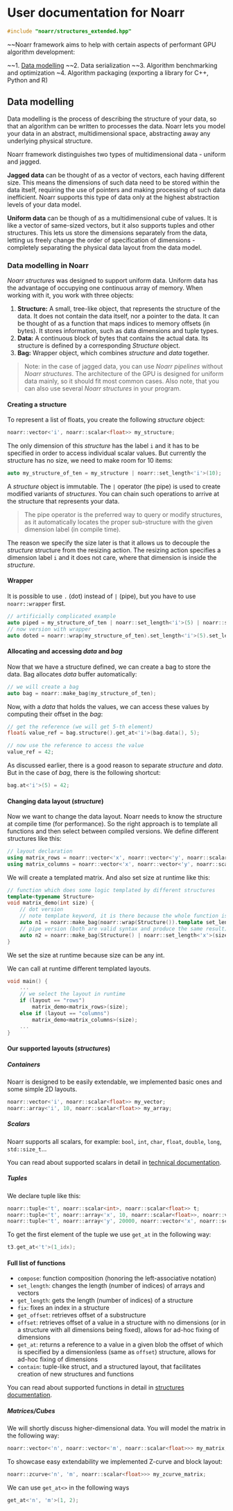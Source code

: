 # User documentation for Noarr

```cpp
#include "noarr/structures_extended.hpp"
```

~~Noarr framework aims to help with certain aspects of performant GPU algorithm development:

~~1. [Data modelling](#data-modelling)
~~2. Data serialization
~~3. Algorithm benchmarking and optimization
~4. Algorithm packaging (exporting a library for C++, Python and R)


<a name="data-modelling"></a>
## Data modelling

Data modelling is the process of describing the structure of your data, so that an algorithm can be written to processes the data. Noarr lets you model your data in an abstract, multidimensional space, abstracting away any underlying physical structure.

Noarr framework distinguishes two types of multidimensional data - uniform and jagged.

**Jagged data** can be thought of as a vector of vectors, each having different size. This means the dimensions of such data need to be stored within the data itself, requiring the use of pointers and making processing of such data inefficient. Noarr supports this type of data only at the highest abstraction levels of your data model.

**Uniform data** can be though of as a multidimensional cube of values. It is like a vector of same-sized vectors, but it also supports tuples and other structures. This lets us store the dimensions separately from the data, letting us freely change the order of specification of dimensions - completely separating the physical data layout from the data model.


<a name="data-modelling-in-noarr"></a>
### Data modelling in Noarr

*Noarr structures* was designed to support uniform data. Uniform data has the advantage of occupying one continuous array of memory. When working with it, you work with three objects:

1. **Structure:** A small, tree-like object, that represents the structure of the data. It does not contain the data itself, nor a pointer to the data. It can be thought of as a function that maps indices to memory offsets (in bytes). It stores information, such as data dimensions and tuple types.
2. **Data:** A continuous block of bytes that contains the actual data. Its structure is defined by a corresponding *Structure* object.
3. **Bag:** Wrapper object, which combines *structure* and *data* together.

> Note: in the case of jagged data, you can use *Noarr pipelines* without *Noarr structures*. The architecture of the GPU is designed for uniform data mainly, so it should fit most common cases. Also note, that you can also use several *Noarr structures* in your program.

#### Creating a structure

To represent a list of floats, you create the following *structure* object:

```cpp
noarr::vector<'i', noarr::scalar<float>> my_structure;
```

The only dimension of this *structure* has the label `i` and it has to be specified in order to access individual scalar values. But currently the structure has no size, we need to make room for 10 items:

```cpp
auto my_structure_of_ten = my_structure | noarr::set_length<'i'>(10);
```

A *structure* object is immutable. The `|` operator (the pipe) is used to create modified variants of *structures*. You can chain such operations to arrive at the structure that represents your data.

> The pipe operator is the preferred way to query or modify structures, as it automatically locates the proper sub-structure with the given dimension label (in compile time).

The reason we specify the size later is that it allows us to decouple the *structure* structure from the resizing action. The resizing action specifies a dimension label `i` and it does not care, where that dimension is inside the *structure*.

<a name="wrapper"></a>
#### Wrapper
It is possible to use `.` (dot) instead of `|` (pipe), but you have to use `noarr::wrapper` first.

```cpp
// artificially complicated example
auto piped = my_structure_of_ten | noarr::set_length<'i'>(5) | noarr::set_length<'i'>(10);
// now version with wrapper
auto doted = noarr::wrap(my_structure_of_ten).set_length<'i'>(5).set_length<'i'>(10);
```

#### Allocating and accessing *data* and *bag*

Now that we have a structure defined, we can create a bag to store the data. Bag allocates *data* buffer automatically:

```cpp
// we will create a bag
auto bag = noarr::make_bag(my_structure_of_ten);
```


Now, with a *data* that holds the values, we can access these values by computing their offset in the *bag*:

```cpp
// get the reference (we will get 5-th element)
float& value_ref = bag.structure().get_at<'i'>(bag.data(), 5);

// now use the reference to access the value
value_ref = 42;
```

As discussed earlier, there is a good reason to separate *structure* and *data*. But in the case of *bag*, there is the following shortcut:

```cpp
bag.at<'i'>(5) = 42;
```

<a name="changing-data-layouts"></a>
#### Changing data layout (*structure*)

Now we want to change the data layout. Noarr needs to know the structure at compile time (for performance). So the right approach is to template all functions and then select between compiled versions. We define different structures like this:

```cpp
// layout declaration
using matrix_rows = noarr::vector<'x', noarr::vector<'y', noarr::scalar<int>>>;
using matrix_columns = noarr::vector<'x', noarr::vector<'y', noarr::scalar<int>>>;
```

We will create a templated matrix. And also set size at runtime like this:

```cpp
// function which does some logic templated by different structures
template<typename Structure>
void matrix_demo(int size) {
	// dot version
	// note template keyword, it is there because the whole function is layout templated
	auto n1 = noarr::make_bag(noarr::wrap(Structure()).template set_length<'x'>(size).template set_length<'y'>(size));
	// pipe version (both are valid syntax and produce the same result)
	auto n2 = noarr::make_bag(Structure() | noarr::set_length<'x'>(size) | noarr::set_length<'y'>(size));
}
```

We set the size at runtime because size can be any int.

We can call at runtime different templated layouts.

```cpp
void main() {
	...
	// we select the layout in runtime
	if (layout == "rows")
		matrix_demo<matrix_rows>(size);
	else if (layout == "columns")
		matrix_demo<matrix_columns>(size);
	...
}
```

<a name="supported-layouts"></a>
#### Our supported layouts (*structures*)
##### Containers

Noarr is designed to be easily extendable, we implemented basic ones and some simple 2D layouts.

```cpp
noarr::vector<'i', noarr::scalar<float>> my_vector;
noarr::array<'i', 10, noarr::scalar<float>> my_array;
```

##### Scalars

Noarr supports all scalars, for example: `bool`, `int`, `char`, `float`, `double`, `long`, `std::size_t`... 

You can read about supported scalars in detail in [technical documentation](../noarr_docs_tech/README.md "technical documentation").

##### Tuples

We declare tuple like this:

```cpp
noarr::tuple<'t', noarr::scalar<int>, noarr::scalar<float>> t;
noarr::tuple<'t', noarr::array<'x', 10, noarr::scalar<float>>, noarr::vector<'x', noarr::scalar<int>>> t2;
noarr::tuple<'t', noarr::array<'y', 20000, noarr::vector<'x', noarr::scalar<float>>>, noarr::vector<'x', noarr::array<'y', 20, noarr::scalar<int>>>> t3;
```

To get the first element of the tuple we use `get_at` in the following way:

```cpp
t3.get_at<'t'>(1_idx);
```

<a name="full-list-of-functions"></a>
#### Full list of functions

  - `compose`: function composition (honoring the left-associative notation)
  - `set_length`: changes the length (number of indices) of arrays and vectors
  - `get_length`: gets the length (number of indices) of a structure
  - `fix`: fixes an index in a structure
  - `get_offset`: retrieves offset of a substructure 
  - `offset`: retrieves offset of a value in a structure with no dimensions (or in a structure with all dimensions being fixed), allows for ad-hoc fixing of dimensions
  - `get_at`: returns a reference to a value in a given blob the offset of which is specified by a dimensionless (same as `offset`) structure, allows for ad-hoc fixing of dimensions
  - `contain`: tuple-like struct, and a structured layout, that facilitates creation of new structures and functions

You can read about supported functions in detail in [structures documentation](../noarr/include/noarr/structures/README.md "structures documentation").

##### Matrices/Cubes

We will shortly discuss higher-dimensional data. You will model the matrix in the following way:

```cpp
noarr::vector<'n', noarr::vector<'m', noarr::scalar<float>>> my_matrix;
```

To showcase easy extendability we implemented Z-curve and block layout:

```cpp
noarr::zcurve<'n', 'm', noarr::scalar<float>>> my_zcurve_matrix;
```

We can use `get_at<>` in the following ways

```cpp
get_at<'n', 'm'>(1, 2);
```
